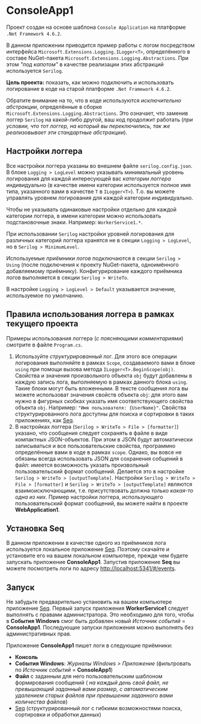 ﻿
# ConsoleApp1

Проект создан на основе шаблона `Console Application` на платформе `.Net Framework 4.6.2`.

В данном приложении приводится пример работы с логом посредством интерфейса `Microsoft.Extensions.Logging.ILogger<T>`,
определённого в составе NuGet-пакета `Microsoft.Extensions.Logging.Abstractions`. При этом _"под капотом"_ в качестве
реализации этих абстракций используется `Serilog`.

**Цель проекта:** показать, как можно подключить и использовать логирование в коде на старой платформе `.Net Framework 4.6.2`.

Обратите внимание на то, что в коде используются _исключительно абстракции_, определённые в сборке `Microsoft.Extensions.Logging.Abstractions`.
Это означает, что заменив логгер `Serilog` на какой-либо другой, ваш код продолжит работать (_при условии, что тот логгер, на который вы
переключились, так же реализовывает эти стандартные абстракции_).

## Настройки логгера

Все настройки логгера указаны во внешнем файле `serilog.config.json`. В блоке `Logging > LogLevel` можно указывать
минимальный уровень логирования для каждой интересующей вас _категории логгера_ индивидуально (в качестве имени категории
используется полное имя типа, указанного вами в качестве `T` в `ILogger<T>`). Т.о. вы можете управлять уровнем логирования для
каждой категории индивидуально.

Чтобы не указывать одинаковые настройки отдельно для каждой категории логгера, в имени категории можно использовать подстановочные знаки.
Например: `WorkerService1.*`.

При использовании `Serilog` настройки уровней логирования для различных категорий логгера хранятся не в секции `Logging > LogLevel`,
но в `Serilog > MinimumLevel`.

Используемые _приёмники логов_ подключаются в секции `Serilog > Using` (после подключения к проекту NuGet-пакета, одноимённого
добавляемому приёмнику). Конфигурирование каждого приёмника логов выполняется в секции `Serilog > WriteTo`.

В настройке `Logging > LogLevel > Default` указывается значение, используемое по умолчанию.

## Правила использования логгера в рамках текущего проекта

Примеры использования логгера (_с поясняющими комментариями_) смотрите в файле `Program.cs`.

  1. Используйте _структурированный_ лог. Для этого все операции логирования выполняйте в рамках `Scope`, создаваемого вами в блоке `using`
     при помощи вызова метода `ILogger<T>.BeginScope(obj)`. Свойства и значения произвольного объекта `obj` будут добавлены в каждую запись
     лога, выполняемую в рамках данного блока `using`. Такие блоки могут быть вложенными. В тексте сообщения лога вы можете использоват значения
     свойств объекта `obj`: для этого вам нужно в фигурных скобках указать имя соответствующего свойства объекта `obj`.
     Например: `"Имя пользователя: {UserName}"`. Свойства структурированного лога доступны для поиска и сортировки в таких приложениях,
     как [Seq](https://datalust.co/seq).
  1. В настройках логгера (`Serilog > WriteTo > File > [formatter]`) указано, что сообщения следует сохранять в файле в виде компактных JSON-объектов.
     При этом в JSON будут автоматически записываться и все пользовательские свойства, программно определённые вами в коде в рамках `scope`.
     Однако, вы вовсе не обязаны всегда использовать JSON для сохранения собщений в файл: имеется возможность указать произвольный пользовательский формат сообщений.
     Делается это в настройке `Serilog > WriteTo > [outputTemplate]`. Настройки `Serilog > WriteTo > File > [formatter]` и `Serilog > WriteTo > [outputTemplate]`
     являются взаимоисключающими, т.е. присутствовать должна _только какая-то одна из них_. Пример настройки логгера, использующего пользовательский
     формат сообщений, вы можете найти в проекте **WebApplication1**.

## Установка Seq

В данном приложении в качестве одного из приёмников лога используется локальное приложение [Seq](https://datalust.co/seq). Поэтому скачайте и установите
его на вашем локальном компьютере, прежде чем будете запускать приложение **ConsoleApp1**.
Запустив приложение **Seq** вы можете посмотреть логи по адресу <http://localhost:5341/#/events>.

## Запуск

Не забудьте предварительно установить на вашем компьютере приложение [Seq](https://datalust.co/seq). Первый запуск приложения **WorkerService1** следует
выполнять с правами администратора. Это необходимо для того, чтобы в **События Windows** смог быть добавлен новый _Источник событий_ = **ConsoleApp1**.
Последующие запуски приложения можно выполнять без административных прав.

Приложение **ConsoleApp1** пишет логи в следующие приёмники:

  * **Консоль**
  * **События Windows**: _Журналы Windows > Приложение_ (фильтровать по _Источник событий_ = **ConsoleApp1**)
  * **Файл** с заданным для него пользовательским шаблоном формирования сообщений (
    _на каждый день свой файл, не превышающий заданный вами размер, с автоматическим удалением старых файлов при превышении заданного вами количества файлов_)
  * [Seq](https://datalust.co/seq) (структурированный лог с гибкими возможностями поиска, сортировки и обработки данных)